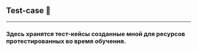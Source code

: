 ## Test-case 💼
---
### Здесь хранятся тест-кейсы созданные мной для ресурсов протестированных во время обучения.
